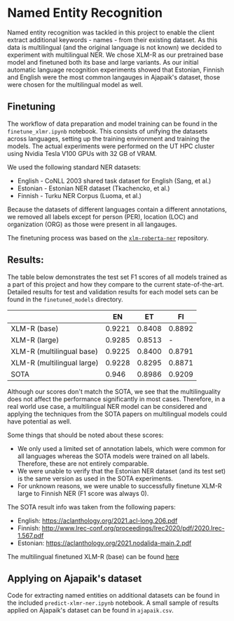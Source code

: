 # Named Entity Recognition

Named entity recognition was tackled in this project to enable the client extract additional keywords - names - from
their existing dataset. As this data is multilingual (and the original language is not known) we decided to experiment
with multilingual NER. We chose XLM-R as our pretrained base model and finetuned both its base and large variants. As
our initial automatic language recognition experiments showed that Estonian, Finnish and English were the most common
langauges in Ajapaik's dataset, those were chosen for the multilingual model as well.

## Finetuning

The workflow of data preparation and model training can be found in the `finetune_xlmr.ipynb` notebook. This consists of
unifying the datasets across languages, setting up the training environment and training the models. The actual
experiments were performed on the UT HPC cluster using Nvidia Tesla V100 GPUs with 32 GB of VRAM.

We used the following standard NER datasets:

- English - CoNLL 2003 shared task dataset for English (Sang, et al.)
- Estonian - Estonian NER dataset (Tkachencko, et al.)
- Finnish - Turku NER Corpus (Luoma, et al.)

Because the datasets of different languages contain a different annotations, we removed all labels except for person
(PER), location (LOC) and organization (ORG) as those were present in all langauges.

The finetuning process was based on the [`xlm-roberta-ner`](https://github.com/mukhal/xlm-roberta-ner) repository.

## Results:

The table below demonstrates the test set F1 scores of all models trained as a part of this project and how they compare
to the current state-of-the-art. Detailed results for test and validation results for each model sets can be found in
the `finetuned_models` directory.

|                            | EN     | ET      | FI       |
|----------------------------|--------|---------|----------|
| XLM-R (base)               | 0.9221 | 0.8408  | 0.8892   |
| XLM-R (large)              | 0.9285 | 0.8513  | -        |
| XLM-R (multilingual base)  | 0.9225 | 0.8400  | 0.8791   |
| XLM-R (multilingual large) | 0.9228 | 0.8295  | 0.8871   |
| SOTA                       | 0.946  | 0.8986  | 0.9209   |

Although our scores don't match the SOTA, we see that the multilinguality does not affect the performance significantly
in most cases. Therefore, in a real world use case, a multilingual NER model can be considered and applying the
techniques from the SOTA papers on multilingual models could have potential as well.

Some things that should be noted about these scores:

- We only used a limited set of annotation labels, which were common for all languages whereas the SOTA models were
  trained on all labels. Therefore, these are not entirely comparable.
- We were unable to verify that the Estonian NER dataset (and its test set) is the same version as used in the SOTA
  experiments.
- For unknown reasons, we were unable to successfully finetune XLM-R large to Finnish NER (F1 score was always 0).

The SOTA result info was taken from the following papers:

- English: https://aclanthology.org/2021.acl-long.206.pdf
- Finnish: http://www.lrec-conf.org/proceedings/lrec2020/pdf/2020.lrec-1.567.pdf
- Estonian: https://aclanthology.org/2021.nodalida-main.2.pdf

The multilingual finetuned XLM-R (base) can be found
[here](https://drive.google.com/file/d/1vVRnEup8AEoUEp1XehV52zkAr0BEwRry/view?usp=sharing)

## Applying on Ajapaik's dataset

Code for extracting named entities on additional datasets can be found in the included `predict-xlmr-ner.ipynb`
notebook. A small sample of results applied on Ajapaik's dataset can be found in `ajapaik.csv`.
